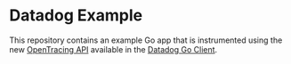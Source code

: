 # Datadog Example

This repository contains an example Go app that is instrumented using the new
[OpenTracing API][1] available in the [Datadog Go Client][2].

[1]: https://github.com/opentracing/opentracing-go
[2]: https://github.com/DataDog/dd-trace-go
